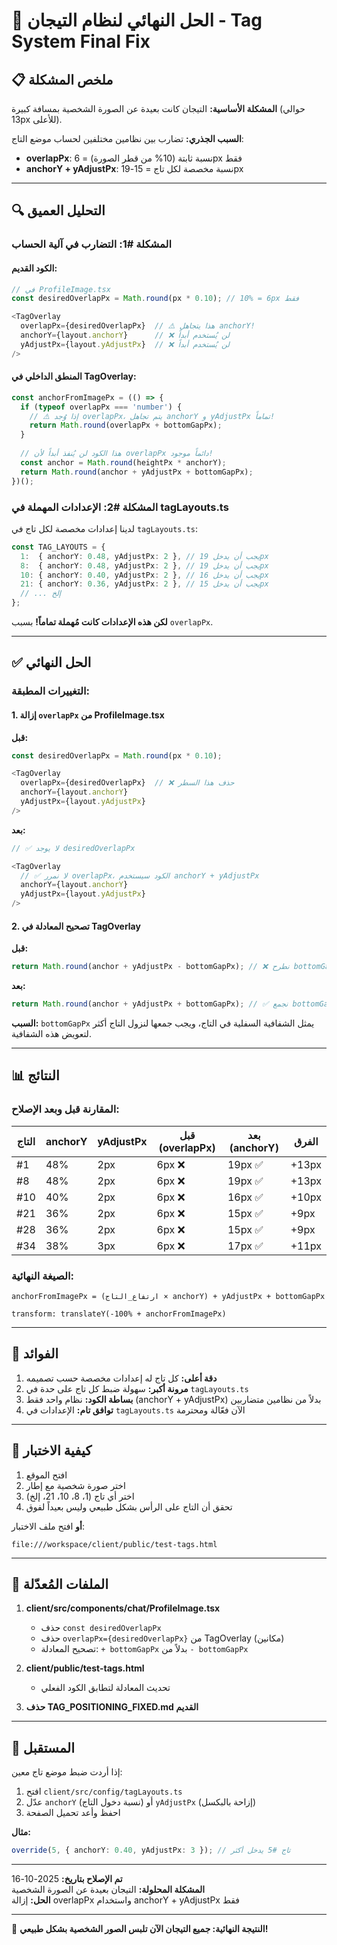 # 🎯 الحل النهائي لنظام التيجان - Tag System Final Fix

## 📋 ملخص المشكلة

**المشكلة الأساسية:** التيجان كانت بعيدة عن الصورة الشخصية بمسافة كبيرة (حوالي 13px للأعلى).

**السبب الجذري:** تضارب بين نظامين مختلفين لحساب موضع التاج:
- **overlapPx**: نسبة ثابتة (10% من قطر الصورة) = 6px فقط
- **anchorY + yAdjustPx**: نسبة مخصصة لكل تاج = 15-19px

---

## 🔍 التحليل العميق

### المشكلة #1: التضارب في آلية الحساب

#### الكود القديم:
```typescript
// في ProfileImage.tsx
const desiredOverlapPx = Math.round(px * 0.10); // 10% = 6px فقط

<TagOverlay
  overlapPx={desiredOverlapPx}  // ⚠️ هذا يتجاهل anchorY!
  anchorY={layout.anchorY}      // ❌ لن يُستخدم أبداً
  yAdjustPx={layout.yAdjustPx}  // ❌ لن يُستخدم أبداً
/>
```

#### المنطق الداخلي في TagOverlay:
```typescript
const anchorFromImagePx = (() => {
  if (typeof overlapPx === 'number') {
    // ⚠️ إذا وُجد overlapPx، يتم تجاهل anchorY و yAdjustPx تماماً!
    return Math.round(overlapPx + bottomGapPx);
  }
  
  // هذا الكود لن يُنفذ أبداً لأن overlapPx دائماً موجود!
  const anchor = Math.round(heightPx * anchorY);
  return Math.round(anchor + yAdjustPx + bottomGapPx);
})();
```

### المشكلة #2: الإعدادات المهملة في tagLayouts.ts

لدينا إعدادات مخصصة لكل تاج في `tagLayouts.ts`:

```typescript
const TAG_LAYOUTS = {
  1:  { anchorY: 0.48, yAdjustPx: 2 }, // يجب أن يدخل 19px
  8:  { anchorY: 0.48, yAdjustPx: 2 }, // يجب أن يدخل 19px
  10: { anchorY: 0.40, yAdjustPx: 2 }, // يجب أن يدخل 16px
  21: { anchorY: 0.36, yAdjustPx: 2 }, // يجب أن يدخل 15px
  // ... إلخ
};
```

**لكن هذه الإعدادات كانت مُهملة تماماً!** بسبب `overlapPx`.

---

## ✅ الحل النهائي

### التغييرات المطبقة:

#### 1. إزالة `overlapPx` من ProfileImage.tsx

**قبل:**
```typescript
const desiredOverlapPx = Math.round(px * 0.10);

<TagOverlay
  overlapPx={desiredOverlapPx}  // ❌ حذف هذا السطر
  anchorY={layout.anchorY}
  yAdjustPx={layout.yAdjustPx}
/>
```

**بعد:**
```typescript
// ✅ لا يوجد desiredOverlapPx

<TagOverlay
  // ✅ لا نمرر overlapPx، الكود سيستخدم anchorY + yAdjustPx
  anchorY={layout.anchorY}
  yAdjustPx={layout.yAdjustPx}
/>
```

#### 2. تصحيح المعادلة في TagOverlay

**قبل:**
```typescript
return Math.round(anchor + yAdjustPx - bottomGapPx); // ❌ نطرح bottomGapPx
```

**بعد:**
```typescript
return Math.round(anchor + yAdjustPx + bottomGapPx); // ✅ نجمع bottomGapPx
```

**السبب:** `bottomGapPx` يمثل الشفافية السفلية في التاج، ويجب جمعها لنزول التاج أكثر لتعويض هذه الشفافية.

---

## 📊 النتائج

### المقارنة قبل وبعد الإصلاح:

| التاج | anchorY | yAdjustPx | **قبل (overlapPx)** | **بعد (anchorY)** | الفرق |
|------|---------|-----------|---------------------|-------------------|-------|
| #1   | 48%     | 2px       | 6px ❌              | 19px ✅           | +13px |
| #8   | 48%     | 2px       | 6px ❌              | 19px ✅           | +13px |
| #10  | 40%     | 2px       | 6px ❌              | 16px ✅           | +10px |
| #21  | 36%     | 2px       | 6px ❌              | 15px ✅           | +9px  |
| #28  | 36%     | 2px       | 6px ❌              | 15px ✅           | +9px  |
| #34  | 38%     | 3px       | 6px ❌              | 17px ✅           | +11px |

### الصيغة النهائية:

```
anchorFromImagePx = (ارتفاع_التاج × anchorY) + yAdjustPx + bottomGapPx

transform: translateY(-100% + anchorFromImagePx)
```

---

## 🎯 الفوائد

1. **دقة أعلى:** كل تاج له إعدادات مخصصة حسب تصميمه
2. **مرونة أكبر:** سهولة ضبط كل تاج على حدة في `tagLayouts.ts`
3. **بساطة الكود:** نظام واحد فقط (anchorY + yAdjustPx) بدلاً من نظامين متضاربين
4. **توافق تام:** الإعدادات في `tagLayouts.ts` الآن فعّالة ومحترمة

---

## 🧪 كيفية الاختبار

1. افتح الموقع
2. اختر صورة شخصية مع إطار
3. اختر أي تاج (1، 8، 10، 21، إلخ)
4. تحقق أن التاج على الرأس بشكل طبيعي وليس بعيداً لفوق

**أو** افتح ملف الاختبار:
```
file:///workspace/client/public/test-tags.html
```

---

## 📝 الملفات المُعدّلة

1. **client/src/components/chat/ProfileImage.tsx**
   - حذف `const desiredOverlapPx`
   - حذف `overlapPx={desiredOverlapPx}` من TagOverlay (مكانين)
   - تصحيح المعادلة: `+ bottomGapPx` بدلاً من `- bottomGapPx`

2. **client/public/test-tags.html**
   - تحديث المعادلة لتطابق الكود الفعلي

3. **حذف TAG_POSITIONING_FIXED.md القديم**

---

## 🔮 المستقبل

إذا أردت ضبط موضع تاج معين:
1. افتح `client/src/config/tagLayouts.ts`
2. عدّل `anchorY` (نسبة دخول التاج) أو `yAdjustPx` (إزاحة بالبكسل)
3. احفظ وأعد تحميل الصفحة

**مثال:**
```typescript
override(5, { anchorY: 0.40, yAdjustPx: 3 }); // تاج #5 يدخل أكثر
```

---

**تم الإصلاح بتاريخ:** 2025-10-16  
**المشكلة المحلولة:** التيجان بعيدة عن الصورة الشخصية  
**الحل:** إزالة overlapPx واستخدام anchorY + yAdjustPx فقط  

---

🎉 **النتيجة النهائية: جميع التيجان الآن تلبس الصور الشخصية بشكل طبيعي!**
